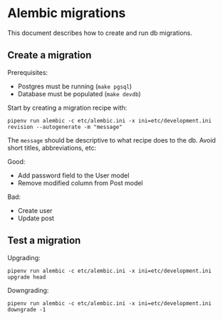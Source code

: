# Alembic migrations

This document describes how to create and run db migrations.

## Create a migration

Prerequisites:

- Postgres must be running (`make pgsql`)
- Database must be populated (`make devdb`)

Start by creating a migration recipe with:

```shell
pipenv run alembic -c etc/alembic.ini -x ini=etc/development.ini revision --autogenerate -m "message"
```

The `message` should be descriptive to what recipe does to the db. Avoid short titles, abbreviations, etc:

Good:

- Add password field to the User model
- Remove modified column from Post model

Bad:

- Create user
- Update post


## Test a migration

Upgrading:

```shell
pipenv run alembic -c etc/alembic.ini -x ini=etc/development.ini upgrade head
```

Downgrading:

```shell
pipenv run alembic -c etc/alembic.ini -x ini=etc/development.ini downgrade -1
```
